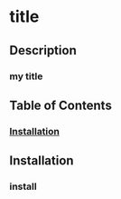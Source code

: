 # title 

  
## Description
    
### my title 

    
## Table of Contents
    
### [Installation](#Installation)
    

    
## Installation
    
### install

